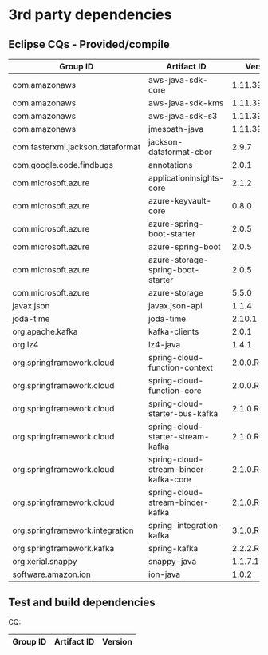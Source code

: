 # 3rd party dependencies

## Eclipse CQs - Provided/compile

| Group ID                         | Artifact ID                           | Version       | CQ                                                               |
| -------------------------------- | ------------------------------------- | ------------- | ---------------------------------------------------------------- |
| com.amazonaws                    | aws-java-sdk-core                     | 1.11.392      | [CQ17353](https://dev.eclipse.org/ipzilla/show_bug.cgi?id=17353) |
| com.amazonaws                    | aws-java-sdk-kms                      | 1.11.392      | [CQ17354](https://dev.eclipse.org/ipzilla/show_bug.cgi?id=17354) |
| com.amazonaws                    | aws-java-sdk-s3                       | 1.11.392      | [CQ17355](https://dev.eclipse.org/ipzilla/show_bug.cgi?id=17355) |
| com.amazonaws                    | jmespath-java                         | 1.11.392      | [CQ17356](https://dev.eclipse.org/ipzilla/show_bug.cgi?id=17356) |
| com.fasterxml.jackson.dataformat | jackson-dataformat-cbor               | 2.9.7         | []()                                                             |
| com.google.code.findbugs         | annotations                           | 2.0.1         | []()                                                             |
| com.microsoft.azure              | applicationinsights-core              | 2.1.2         | []()                                                             |
| com.microsoft.azure              | azure-keyvault-core                   | 0.8.0         | [CQ17350](https://dev.eclipse.org/ipzilla/show_bug.cgi?id=17350) |
| com.microsoft.azure              | azure-spring-boot-starter             | 2.0.5         | []()                                                             |
| com.microsoft.azure              | azure-spring-boot                     | 2.0.5         | []()                                                             |
| com.microsoft.azure              | azure-storage-spring-boot-starter     | 2.0.5         | []()                                                             |
| com.microsoft.azure              | azure-storage                         | 5.5.0         | [CQ17351](https://dev.eclipse.org/ipzilla/show_bug.cgi?id=17351) |
| javax.json                       | javax.json-api                        | 1.1.4         | []()                                                             |
| joda-time                        | joda-time                             | 2.10.1        | []()                                                             |
| org.apache.kafka                 | kafka-clients                         | 2.0.1         | []()                                                             |
| org.lz4                          | lz4-java                              | 1.4.1         | []()                                                             |
| org.springframework.cloud        | spring-cloud-function-context         | 2.0.0.RC2     | []()                                                             |
| org.springframework.cloud        | spring-cloud-function-core            | 2.0.0.RC2     | []()                                                             |
| org.springframework.cloud        | spring-cloud-starter-bus-kafka        | 2.1.0.RC2     | []()                                                             |
| org.springframework.cloud        | spring-cloud-starter-stream-kafka     | 2.1.0.RC2     | []()                                                             |
| org.springframework.cloud        | spring-cloud-stream-binder-kafka-core | 2.1.0.RC2     | []()                                                             |
| org.springframework.cloud        | spring-cloud-stream-binder-kafka      | 2.1.0.RC2     | []()                                                             |
| org.springframework.integration  | spring-integration-kafka              | 3.1.0.RELEASE | []()                                                             |
| org.springframework.kafka        | spring-kafka                          | 2.2.2.RELEASE | []()                                                             |
| org.xerial.snappy                | snappy-java                           | 1.1.7.1       | []()                                                             |
| software.amazon.ion              | ion-java                              | 1.0.2         | []()                                                             |

## Test and build dependencies

CQ:

| Group ID | Artifact ID | Version |
| -------- | ----------- | ------- |

